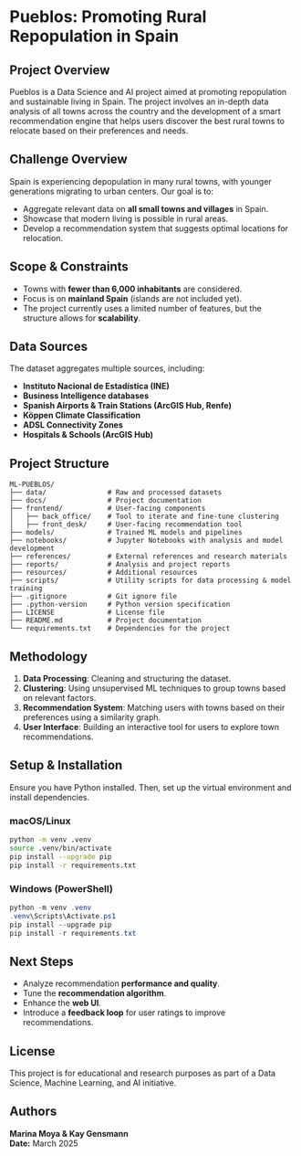 # Pueblos: Promoting Rural Repopulation in Spain

## Project Overview
Pueblos is a Data Science and AI project aimed at promoting repopulation and sustainable living in Spain. The project involves an in-depth data analysis of all towns across the country and the development of a smart recommendation engine that helps users discover the best rural towns to relocate based on their preferences and needs.

## Challenge Overview
Spain is experiencing depopulation in many rural towns, with younger generations migrating to urban centers. Our goal is to:
- Aggregate relevant data on **all small towns and villages** in Spain.
- Showcase that modern living is possible in rural areas.
- Develop a recommendation system that suggests optimal locations for relocation.

## Scope & Constraints
- Towns with **fewer than 6,000 inhabitants** are considered.
- Focus is on **mainland Spain** (islands are not included yet).
- The project currently uses a limited number of features, but the structure allows for **scalability**.

## Data Sources
The dataset aggregates multiple sources, including:
- **Instituto Nacional de Estadística (INE)**
- **Business Intelligence databases**
- **Spanish Airports & Train Stations (ArcGIS Hub, Renfe)**
- **Köppen Climate Classification**
- **ADSL Connectivity Zones**
- **Hospitals & Schools (ArcGIS Hub)**

## Project Structure

```
ML-PUEBLOS/
├── data/               # Raw and processed datasets
├── docs/               # Project documentation
├── frontend/           # User-facing components
│   ├── back_office/    # Tool to iterate and fine-tune clustering
│   ├── front_desk/     # User-facing recommendation tool
├── models/             # Trained ML models and pipelines
├── notebooks/          # Jupyter Notebooks with analysis and model development
├── references/         # External references and research materials
├── reports/            # Analysis and project reports
├── resources/          # Additional resources
├── scripts/            # Utility scripts for data processing & model training
├── .gitignore          # Git ignore file
├── .python-version     # Python version specification
├── LICENSE             # License file
├── README.md           # Project documentation
└── requirements.txt    # Dependencies for the project
```


## Methodology
1. **Data Processing**: Cleaning and structuring the dataset.
2. **Clustering**: Using unsupervised ML techniques to group towns based on relevant factors.
3. **Recommendation System**: Matching users with towns based on their preferences using a similarity graph.
4. **User Interface**: Building an interactive tool for users to explore town recommendations.

## Setup & Installation
Ensure you have Python installed. Then, set up the virtual environment and install dependencies.

### macOS/Linux
```sh
python -m venv .venv
source .venv/bin/activate
pip install --upgrade pip
pip install -r requirements.txt
```

### Windows (PowerShell)
```powershell
python -m venv .venv
.venv\Scripts\Activate.ps1
pip install --upgrade pip
pip install -r requirements.txt
```

## Next Steps
- Analyze recommendation **performance and quality**.
- Tune the **recommendation algorithm**.
- Enhance the **web UI**.
- Introduce a **feedback loop** for user ratings to improve recommendations.

## License
This project is for educational and research purposes as part of a Data Science, Machine Learning, and AI initiative.

## Authors
**Marina Moya & Kay Gensmann**  
**Date:** March 2025
